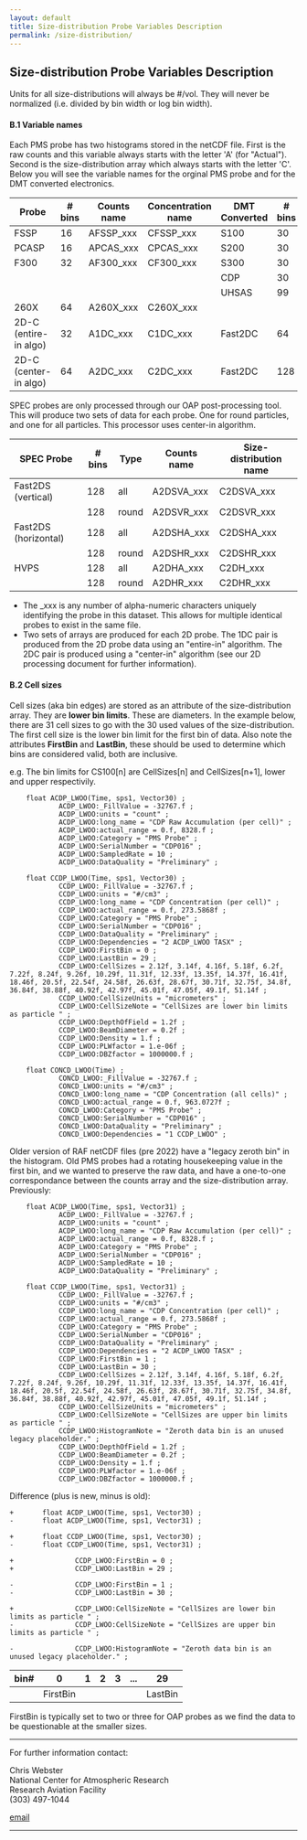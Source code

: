 ```yaml
---
layout: default
title: Size-distribution Probe Variables Description
permalink: /size-distribution/
---
```

## Size-distribution Probe Variables Description
Units for all size-distributions will always be #/vol. They will never be normalized (i.e. divided by bin width or log bin width).

#### B.1 Variable names

Each PMS probe has two histograms stored in the netCDF file. First is the raw counts and this variable always starts with the letter 'A' (for "Actual"). Second is the size-distribution array which always starts with the letter 'C'. Below you will see the variable names for the orginal PMS probe and for the DMT converted electronics.

|Probe|# bins|Counts name|Concentration name|DMT Converted|# bins|Counts name|Concentration name|
|-----|-----|-----|-----|-----|-----|-----|-----|
|FSSP|16|AFSSP_xxx|CFSSP_xxx|S100|30|AS100_xxx|CS100_xxx|
|PCASP|16|APCAS_xxx|CPCAS_xxx|S200|30|AS200_xxx|CS200_xxx|
|F300|32|AF300_xxx|CF300_xxx|S300|30|AS300_xxx|CS300_xxx|
|||||CDP|30|ACDP_xxx|CCDP_xxx|
|||||UHSAS|99|AUHSAS_xxx|CUHSAS_xxx|
|260X|64|A260X_xxx|C260X_xxx||||
|2D-C (entire-in algo)|32|A1DC_xxx|C1DC_xxx|Fast2DC|64|A1DC_xxx|C1DC_xxx|
|2D-C (center-in algo)|64|A2DC_xxx|C2DC_xxx|Fast2DC|128|A2DC_xxx|C2DC_xxx|

SPEC probes are only processed through our OAP post-processing tool. This will produce two sets of data for each probe. One for round particles, and one for all particles. This processor uses center-in algorithm.

|SPEC Probe|# bins|Type|Counts name|Size-distribution name|
|-----|-----|-----|-----|-----|
|Fast2DS (vertical)|128|all|A2DSVA_xxx|C2DSVA_xxx|
||128|round|A2DSVR_xxx|C2DSVR_xxx|
|Fast2DS (horizontal)|128|all|A2DSHA_xxx|C2DSHA_xxx|
||128|round|A2DSHR_xxx|C2DSHR_xxx|
|HVPS|128|all|A2DHA_xxx|C2DH\_xxx|
||128|round|A2DHR_xxx|C2DHR_xxx|

*   The _xxx is any number of alpha-numeric characters uniquely identifying the probe in this dataset. This allows for multiple identical probes to exist in the same file.
*   Two sets of arrays are produced for each 2D probe. The 1DC pair is produced from the 2D probe data using an "entire-in" algorithm. The 2DC pair is produced using a "center-in" algorithm (see our 2D processing document for further information).

#### B.2 Cell sizes

Cell sizes (aka bin edges) are stored as an attribute of the size-distribution array. They are **lower bin limits**. These are diameters. In the example below, there are 31 cell sizes to go with the 30 used values of the size-distribution. The first cell size is the lower bin limit for the first bin of data. Also note the attributes **FirstBin** and **LastBin**, these should be used to determine which bins are considered valid, both are inclusive.

e.g. The bin limits for CS100[n] are CellSizes[n] and CellSizes[n+1], lower and upper respectivily.

        float ACDP_LWOO(Time, sps1, Vector30) ;
                ACDP_LWOO:_FillValue = -32767.f ;
                ACDP_LWOO:units = "count" ;
                ACDP_LWOO:long_name = "CDP Raw Accumulation (per cell)" ;
                ACDP_LWOO:actual_range = 0.f, 8328.f ;
                ACDP_LWOO:Category = "PMS Probe" ;
                ACDP_LWOO:SerialNumber = "CDP016" ;
                ACDP_LWOO:SampledRate = 10 ;
                ACDP_LWOO:DataQuality = "Preliminary" ;

        float CCDP_LWOO(Time, sps1, Vector30) ;
                CCDP_LWOO:_FillValue = -32767.f ;
                CCDP_LWOO:units = "#/cm3" ;
                CCDP_LWOO:long_name = "CDP Concentration (per cell)" ;
                CCDP_LWOO:actual_range = 0.f, 273.5868f ;
                CCDP_LWOO:Category = "PMS Probe" ;
                CCDP_LWOO:SerialNumber = "CDP016" ;
                CCDP_LWOO:DataQuality = "Preliminary" ;
                CCDP_LWOO:Dependencies = "2 ACDP_LWOO TASX" ;
                CCDP_LWOO:FirstBin = 0 ;
                CCDP_LWOO:LastBin = 29 ;
                CCDP_LWOO:CellSizes = 2.12f, 3.14f, 4.16f, 5.18f, 6.2f, 7.22f, 8.24f, 9.26f, 10.29f, 11.31f, 12.33f, 13.35f, 14.37f, 16.41f, 18.46f, 20.5f, 22.54f, 24.58f, 26.63f, 28.67f, 30.71f, 32.75f, 34.8f, 36.84f, 38.88f, 40.92f, 42.97f, 45.01f, 47.05f, 49.1f, 51.14f ;
                CCDP_LWOO:CellSizeUnits = "micrometers" ;
                CCDP_LWOO:CellSizeNote = "CellSizes are lower bin limits as particle " ;
                CCDP_LWOO:DepthOfField = 1.2f ;
                CCDP_LWOO:BeamDiameter = 0.2f ;
                CCDP_LWOO:Density = 1.f ;
                CCDP_LWOO:PLWfactor = 1.e-06f ;
                CCDP_LWOO:DBZfactor = 1000000.f ;

        float CONCD_LWOO(Time) ;
                CONCD_LWOO:_FillValue = -32767.f ;
                CONCD_LWOO:units = "#/cm3" ;
                CONCD_LWOO:long_name = "CDP Concentration (all cells)" ;
                CONCD_LWOO:actual_range = 0.f, 963.0727f ;
                CONCD_LWOO:Category = "PMS Probe" ;
                CONCD_LWOO:SerialNumber = "CDP016" ;
                CONCD_LWOO:DataQuality = "Preliminary" ;
                CONCD_LWOO:Dependencies = "1 CCDP_LWOO" ;

Older version of RAF netCDF files (pre 2022) have a "legacy zeroth bin" in the histogram. Old PMS probes had a rotating housekeeping value in the first bin, and we wanted to preserve the raw data, and have a one-to-one correspondance between the counts array and the size-distribution array. Previously:

        float ACDP_LWOO(Time, sps1, Vector31) ;
                ACDP_LWOO:_FillValue = -32767.f ;
                ACDP_LWOO:units = "count" ;
                ACDP_LWOO:long_name = "CDP Raw Accumulation (per cell)" ;
                ACDP_LWOO:actual_range = 0.f, 8328.f ;
                ACDP_LWOO:Category = "PMS Probe" ;
                ACDP_LWOO:SerialNumber = "CDP016" ;
                ACDP_LWOO:SampledRate = 10 ;
                ACDP_LWOO:DataQuality = "Preliminary" ;

        float CCDP_LWOO(Time, sps1, Vector31) ;
                CCDP_LWOO:_FillValue = -32767.f ;
                CCDP_LWOO:units = "#/cm3" ;
                CCDP_LWOO:long_name = "CDP Concentration (per cell)" ;
                CCDP_LWOO:actual_range = 0.f, 273.5868f ;
                CCDP_LWOO:Category = "PMS Probe" ;
                CCDP_LWOO:SerialNumber = "CDP016" ;
                CCDP_LWOO:DataQuality = "Preliminary" ;
                CCDP_LWOO:Dependencies = "2 ACDP_LWOO TASX" ;
                CCDP_LWOO:FirstBin = 1 ;
                CCDP_LWOO:LastBin = 30 ;
                CCDP_LWOO:CellSizes = 2.12f, 3.14f, 4.16f, 5.18f, 6.2f, 7.22f, 8.24f, 9.26f, 10.29f, 11.31f, 12.33f, 13.35f, 14.37f, 16.41f, 18.46f, 20.5f, 22.54f, 24.58f, 26.63f, 28.67f, 30.71f, 32.75f, 34.8f, 36.84f, 38.88f, 40.92f, 42.97f, 45.01f, 47.05f, 49.1f, 51.14f ;
                CCDP_LWOO:CellSizeUnits = "micrometers" ;
                CCDP_LWOO:CellSizeNote = "CellSizes are upper bin limits as particle " ;
                CCDP_LWOO:HistogramNote = "Zeroth data bin is an unused legacy placeholder." ;
                CCDP_LWOO:DepthOfField = 1.2f ;
                CCDP_LWOO:BeamDiameter = 0.2f ;
                CCDP_LWOO:Density = 1.f ;
                CCDP_LWOO:PLWfactor = 1.e-06f ;
                CCDP_LWOO:DBZfactor = 1000000.f ;

Difference (plus is new, minus is old):
```
+       float ACDP_LWOO(Time, sps1, Vector30) ;
-       float ACDP_LWOO(Time, sps1, Vector31) ;

+       float CCDP_LWOO(Time, sps1, Vector30) ;
-       float CCDP_LWOO(Time, sps1, Vector31) ;

+               CCDP_LWOO:FirstBin = 0 ;
+               CCDP_LWOO:LastBin = 29 ;

-               CCDP_LWOO:FirstBin = 1 ;
-               CCDP_LWOO:LastBin = 30 ;

+               CCDP_LWOO:CellSizeNote = "CellSizes are lower bin limits as particle " ;
-               CCDP_LWOO:CellSizeNote = "CellSizes are upper bin limits as particle " ;

-               CCDP_LWOO:HistogramNote = "Zeroth data bin is an unused legacy placeholder." ;
```
|bin#|0|1|2|3|...|29|
|----|----|----|----|----|----|----|
||FirstBin|||||LastBin|

FirstBin is typically set to two or three for OAP probes as we find the data to be questionable at the smaller sizes.

* * *

For further information contact:

Chris Webster  
National Center for Atmospheric Research  
Research Aviation Facility  
(303) 497-1044

[email](mailto:cjw@ucar.edu?Subject=from_RAF_Web_Software_Page_netCDF)

* * *
